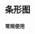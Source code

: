 # 条形图

### 常规使用

<vEcharts-demo
    demo-height="300px"
    source-code="common-charts:::Bar/Bar-demo"
/>

